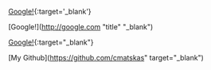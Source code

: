 
[Google!](http://google.com){:target='_blank'}

[Google!](http://google.com "title" "_blank")

[Google!](http://google.com){:target="_blank"}

[My Github](https://github.com/cmatskas" target="_blank")
